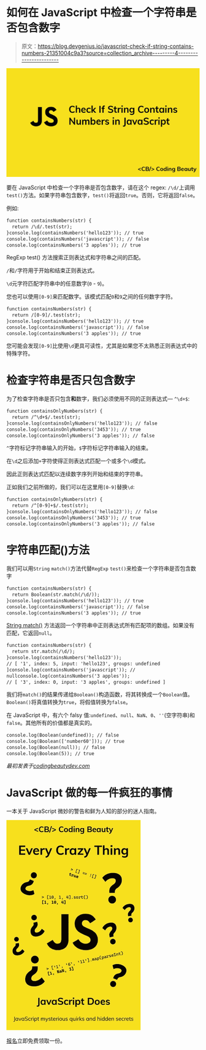 # 如何在 JavaScript 中检查一个字符串是否包含数字

> 原文：<https://blog.devgenius.io/javascript-check-if-string-contains-numbers-21351004c9a3?source=collection_archive---------4----------------------->

![](img/286e09298b3c8f4a7e369d6a14326183.png)

要在 JavaScript 中检查一个字符串是否包含数字，请在这个 regex: `/\d/`上调用`test()`方法。如果字符串包含数字，`test()`将返回`true`。否则，它将返回`false`。

例如:

```
function containsNumbers(str) {
  return /\d/.test(str);
}console.log(containsNumbers('hello123')); // true
console.log(containsNumbers('javascript')); // false
console.log(containsNumbers('3 apples')); // true
```

RegExp test() 方法搜索正则表达式和字符串之间的匹配。

`/`和`/`字符用于开始和结束正则表达式。

`\d`元字符匹配字符串中的任意数字(`0` - `9`)。

您也可以使用`[0-9]`来匹配数字。该模式匹配`0`和`9`之间的任何数字字符。

```
function containsNumbers(str) {
  return /[0-9]/.test(str);
}console.log(containsNumbers('hello123')); // true
console.log(containsNumbers('javascript')); // false
console.log(containsNumbers('3 apples')); // true
```

您可能会发现`[0-9]`比使用`\d`更具可读性，尤其是如果您不太熟悉正则表达式中的特殊字符。

# 检查字符串是否只包含数字

为了检查字符串是否只包含**和**数字，我们必须使用不同的正则表达式— `^\d+$`:

```
function containsOnlyNumbers(str) {
  return /^\d+$/.test(str);
}console.log(containsOnlyNumbers('hello123')); // false
console.log(containsOnlyNumbers('3453')); // true
console.log(containsOnlyNumbers('3 apples')); // false
```

`^`字符标记字符串输入的开始，`$`字符标记字符串输入的结束。

在`\d`之后添加`+`字符使得正则表达式匹配一个或多个`\d`模式。

因此正则表达式匹配以连续数字序列开始和结束的字符串。

正如我们之前所做的，我们可以在这里用`[0-9]`替换`\d`:

```
function containsOnlyNumbers(str) {
  return /^[0-9]+$/.test(str);
}console.log(containsOnlyNumbers('hello123')); // false
console.log(containsOnlyNumbers('3453')); // true
console.log(containsOnlyNumbers('3 apples')); // false
```

# 字符串匹配()方法

我们可以用`String` `match()`方法代替`RegExp` `test()`来检查一个字符串是否包含数字

```
function containsNumbers(str) {
  return Boolean(str.match(/\d/));
}console.log(containsNumbers('hello123')); // true
console.log(containsNumbers('javascript')); // false
console.log(containsNumbers('3 apples')); // true
```

[String match()](https://developer.mozilla.org/en-US/docs/Web/JavaScript/Reference/Global_Objects/String/match) 方法返回一个字符串中正则表达式所有匹配项的数组。如果没有匹配，它返回`null`。

```
function containsNumbers(str) {
  return str.match(/\d/);
}console.log(containsNumbers('hello123'));
// [ '1', index: 5, input: 'hello123', groups: undefined ]console.log(containsNumbers('javascript')); // nullconsole.log(containsNumbers('3 apples'));
// [ '3', index: 0, input: '3 apples', groups: undefined ]
```

我们将`match()`的结果传递给`Boolean()`构造函数，将其转换成一个`Boolean`值。`Boolean()`将真值转换为`true`，将假值转换为`false`。

在 JavaScript 中，有六个 falsy 值:`undefined`、`null`、`NaN`、`0`、`''`(空字符串)和`false`。其他所有的价值都是真实的。

```
console.log(Boolean(undefined)); // false
console.log(Boolean(['number60'])); // true
console.log(Boolean(null)); // false
console.log(Boolean(5)); // true
```

*最初发表于*[*codingbeautydev.com*](https://cbdev.link/03754a)

# JavaScript 做的每一件疯狂的事情

一本关于 JavaScript 微妙的警告和鲜为人知的部分的迷人指南。

![](img/143ee152ba78025ea8643ba5b9726a20.png)

[报名](https://cbdev.link/d3c4eb)立即免费领取一份。